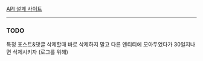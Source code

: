 [API 설계 사이트](https://statuesque-step-7d4.notion.site/114a8684a5a14f58b2d9e1c4a9095deb?v=d8ace1b1d5514d8a83b56303b80769cd&pvs=4)

---

### TODO


특정 포스트&댓글 삭제할때 바로 삭제하지 말고 다른 엔티티에 모아두었다가 30일지나면 삭제시키자
(로그를 위해)